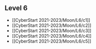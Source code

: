 ## Level 6
- [[CyberStart 2021-2023/Moon/L6/c1]]
- [[CyberStart 2021-2023/Moon/L6/c2]]
- [[CyberStart 2021-2023/Moon/L6/c3]]
- [[CyberStart 2021-2023/Moon/L6/c4]]
- [[CyberStart 2021-2023/Moon/L6/c5]]